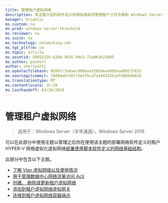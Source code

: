 ```yaml
---
title: 管理租户虚拟网络
description: 本主题介绍的软件定义网络指南如何管理租户工作负载和 Windows Server 2016 中的虚拟网络的一部分。
manager: brianlic
ms.custom: na
ms.prod: windows-server-threshold
ms.reviewer: na
ms.suite: na
ms.technology: networking-sdn
ms.tgt_pltfrm: na
ms.topic: article
ms.assetid: 5905532b-626d-4b35-99a3-72a063e25809
ms.author: pashort
author: shortpatti
ms.openlocfilehash: 05007c3a0aecd086ea3285dee4d6bead09537832
ms.sourcegitcommit: 19d9da87d87c9eefbca7a3443d2b1df486b0b010
ms.translationtype: MT
ms.contentlocale: zh-CN
ms.lasthandoff: 03/28/2018
---
```

# <a name="manage-tenant-virtual-networks"></a>管理租户虚拟网络

>适用于：Windows Server（半年通道），Windows Server 2016

可以在此部分中使用主题以管理之后你在使用该主题的部署网络软件定义的租户 HYPER-V 网络虚拟化虚拟网络[部署使用脚本软件定义的网络基础结构](../../sdn/deploy/Deploy-a-Software-Defined-Network-infrastructure-using-scripts.md)。  
  
此部分中包含以下主题。  
  
- [了解 Vlan 虚拟网络以及使用情况](Understanding-Usage-of-Virtual-Networks-and-VLANs.md)  
- [用于管理数据中心网络流量访问 Acl)](use-acls-for-traffic-flow.md)  
- [创建、 删除或更新租户虚拟网络](Create,-Delete,-or-Update-Tenant-Virtual-Networks.md)  
- [添加到租户虚拟网络虚拟网关](Add-a-Virtual-Gateway-to-a-Tenant-Virtual-Network.md)
- [连接到租户虚拟网络容器端点](Connect-container-endpoints-to-a-Tenant-Virtual-Network.md)


